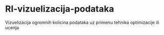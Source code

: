 # RI-vizuelizacija-podataka
Vizuelizacija ogromnih kolicina podataka uz primenu tehnika optimizacije ili ucenja
